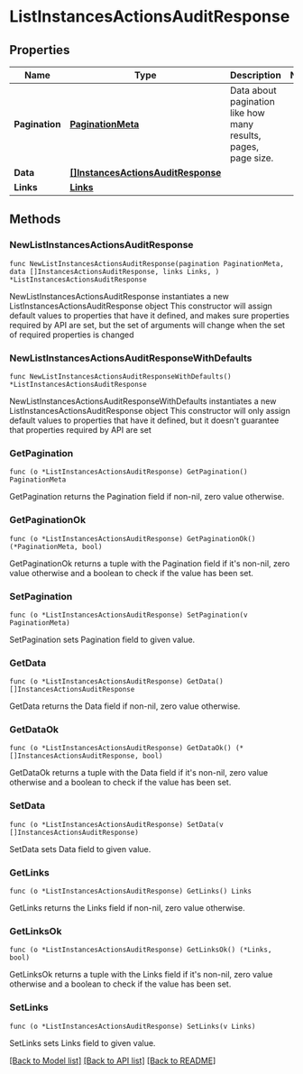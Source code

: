 # ListInstancesActionsAuditResponse

## Properties

Name | Type | Description | Notes
------------ | ------------- | ------------- | -------------
**Pagination** | [**PaginationMeta**](PaginationMeta.md) | Data about pagination like how many results, pages, page size. | 
**Data** | [**[]InstancesActionsAuditResponse**](InstancesActionsAuditResponse.md) |  | 
**Links** | [**Links**](Links.md) |  | 

## Methods

### NewListInstancesActionsAuditResponse

`func NewListInstancesActionsAuditResponse(pagination PaginationMeta, data []InstancesActionsAuditResponse, links Links, ) *ListInstancesActionsAuditResponse`

NewListInstancesActionsAuditResponse instantiates a new ListInstancesActionsAuditResponse object
This constructor will assign default values to properties that have it defined,
and makes sure properties required by API are set, but the set of arguments
will change when the set of required properties is changed

### NewListInstancesActionsAuditResponseWithDefaults

`func NewListInstancesActionsAuditResponseWithDefaults() *ListInstancesActionsAuditResponse`

NewListInstancesActionsAuditResponseWithDefaults instantiates a new ListInstancesActionsAuditResponse object
This constructor will only assign default values to properties that have it defined,
but it doesn't guarantee that properties required by API are set

### GetPagination

`func (o *ListInstancesActionsAuditResponse) GetPagination() PaginationMeta`

GetPagination returns the Pagination field if non-nil, zero value otherwise.

### GetPaginationOk

`func (o *ListInstancesActionsAuditResponse) GetPaginationOk() (*PaginationMeta, bool)`

GetPaginationOk returns a tuple with the Pagination field if it's non-nil, zero value otherwise
and a boolean to check if the value has been set.

### SetPagination

`func (o *ListInstancesActionsAuditResponse) SetPagination(v PaginationMeta)`

SetPagination sets Pagination field to given value.


### GetData

`func (o *ListInstancesActionsAuditResponse) GetData() []InstancesActionsAuditResponse`

GetData returns the Data field if non-nil, zero value otherwise.

### GetDataOk

`func (o *ListInstancesActionsAuditResponse) GetDataOk() (*[]InstancesActionsAuditResponse, bool)`

GetDataOk returns a tuple with the Data field if it's non-nil, zero value otherwise
and a boolean to check if the value has been set.

### SetData

`func (o *ListInstancesActionsAuditResponse) SetData(v []InstancesActionsAuditResponse)`

SetData sets Data field to given value.


### GetLinks

`func (o *ListInstancesActionsAuditResponse) GetLinks() Links`

GetLinks returns the Links field if non-nil, zero value otherwise.

### GetLinksOk

`func (o *ListInstancesActionsAuditResponse) GetLinksOk() (*Links, bool)`

GetLinksOk returns a tuple with the Links field if it's non-nil, zero value otherwise
and a boolean to check if the value has been set.

### SetLinks

`func (o *ListInstancesActionsAuditResponse) SetLinks(v Links)`

SetLinks sets Links field to given value.



[[Back to Model list]](../README.md#documentation-for-models) [[Back to API list]](../README.md#documentation-for-api-endpoints) [[Back to README]](../README.md)



